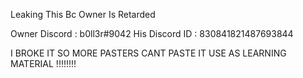 Leaking This Bc Owner Is Retarded

Owner Discord : b0ll3r#9042
His Discord ID : 830841821487693844

I BROKE IT SO MORE PASTERS CANT PASTE IT
USE AS LEARNING MATERIAL !!!!!!!!

